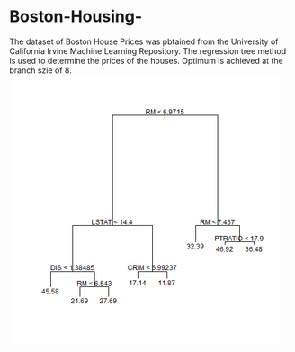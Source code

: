 # Boston-Housing-
The dataset of Boston House Prices was pbtained from the University of California Irvine Machine Learning Repository. The regression tree
method is used to determine the prices of the houses. Optimum is achieved at the branch szie of 8.
![alt tag](https://github.com/adhok/Boston-Housing-/blob/master/boston_tree.png)
